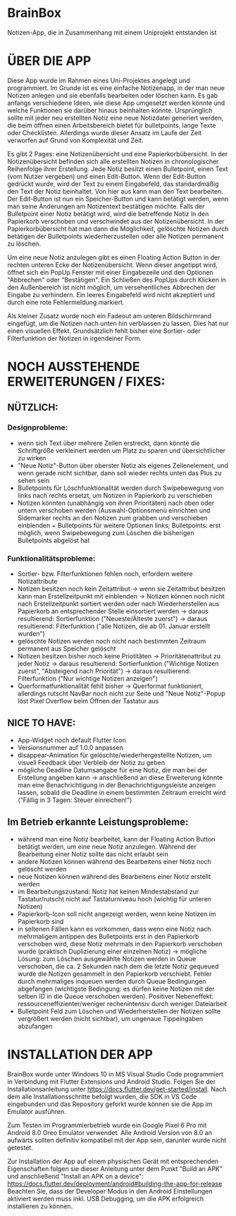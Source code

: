 # BrainBox
Notizen-App, die in Zusammenhang mit einem Uniprojekt entstanden ist

# ÜBER DIE APP

Diese App wurde im Rahmen eines Uni-Projektes angelegt und programmiert.
Im Grunde ist es eine einfache Notizenapp, in der man neue Notizen anlegen und sie ebenfalls bearbeiten oder löschen kann. Es gab anfangs verschiedene Ideen, wie diese App umgesetzt werden könnte und welche Funktionen sie darüber hinaus beinhalten könnte. Ursprünglich sollte mit jeder neu erstellten Notiz eine neue Notizdatei generiert werden, die beim öffnen einen Arbeitsbereich bietet für bulletpoints, lange Texte oder Checklisten. Allerdings wurde dieser Ansatz im Laufe der Zeit verworfen auf Grund von Komplexität und Zeit.

Es gibt 2 Pages: eine Notizenübersicht und eine Papierkorbübersicht. In der Notizenübersicht befinden sich alle erstellten Notizen in chronologischer Reihenfolge ihrer Erstellung. Jede Notiz besitzt einen Bulletpoint,  einen Text (vom Nutzer vergeben) und einen Edit-Button. Wenn der Edit-Button gedrückt wurde, wird der Text zu einem Eingabefeld, das standardmäßig den Text der Notiz beinhaltet. Von hier aus kann man den Text bearbeiten. Der Edit-Button ist nun ein Speicher-Button und kann betätigt werden, wenn man seine Änderungen am Notizentext bestätigen möchte. Falls der Bulletpoint einer Notiz betätigt wird, wird die betreffende Notiz in den Papierkorb verschoben und verschwindet aus der Notizenübersicht. In der Papierkorbübersicht hat man dann die Möglichkeit, gelöschte Notizen durch betätigen der Bulletpoints wiederherzustellen oder alle Notizen permanent zu löschen.

Um eine neue Notiz anzulegen gibt es einen Floating Action Button in der rechten unteren Ecke der Notizenübersicht. Wenn dieser angetippt wird, öffnet sich ein PopUp Fenster mit einer Eingabezeile und den Optionen "Abbrechen" oder "Bestätigen". Ein Schließen des PopUps durch Klicken in den Außenbereich ist nicht möglich, um versehentliches Abbrechen der Eingabe zu verhindern. Ein leeres Eingabefeld wird nicht akzeptiert und durch eine rote Fehlermeldung markiert.

Als kleiner Zusatz wurde noch ein Fadeout am unteren Bildschirmrand eingefügt, um die Notizen nach unten hin verblassen zu lassen. Dies hat nur einen visuellen Effekt. Grundsätzlich fehlt bisher eine Sortier- oder Filterfunktion der Notizen in irgendeiner Form.

# NOCH AUSSTEHENDE ERWEITERUNGEN / FIXES:
## NÜTZLICH:

### Designprobleme:
- wenn sich Text über mehrere Zeilen erstreckt, dann könnte die Schriftgröße verkleinert werden um Platz zu sparen und übersichtlicher zu wirken
- "Neue Notiz"-Button über oberster Notiz als eigenes Zeilenelement, und wenn gerade nicht sichtbar, dann soll wieder rechts unten das Plus zu sehen sein
- Bulletpoints für Löschfunktionalität werden durch Swipebewegung von links nach rechts ersetzt, um Notizen in Papierkorb zu verschieben
- Notizen könnten (unabhängig von ihren Prioritäten) nach oben oder untern verschoben werden (Auswahl-Optionsmenü einrichten und Sidemarker rechts an den Notizen zum grabben und verschieben einblenden + Bulletpoints für weitere Optionen links; Bulletpoints: erst möglich, wenn Swipebewegung zum Löschen die bisherigen Bulletpoints abgelöst hat

### Funktionalitätsprobleme:
- Sortier- bzw. Filterfunktionen fehlen noch, erfordern weitere Notizattribute
- Notizen besitzen noch kein Zeitattribut
    -> wenn sie Zeitattribut besitzen kann man Erstellzeitpunkt mit einblenden
    -> Notizen können noch nicht nach Erstellzeitpunkt sortiert werden oder 
    nach Wiederherstellen aus Papierkorb an entsprechender Stelle einsortiert werden
    -> daraus resultierend: Sortierfunktion ("Neueste/Älteste zuerst")
    -> daraus resultierend: Filterfunktion ("alle Notizen, die ab 01. Januar erstellt wurden")
- gelöschte Notizen werden noch nicht nach bestimmten Zeitraum permanent aus Speicher gelöscht
- Notizen besitzen bisher noch keine Priotitäten
    -> Prioritätenattribut zu jeder Notiz
    -> daraus resultierend: Sortierfunktion ("Wichtige Notizen zuerst", "Absteigend nach Priorität")
    -> daraus resultierend: Filterfunktion ("Nur wichtige Notizen anzeigen")
- Querformatfunktionalität fehlt bisher -> Querformat funktioniert, allerdings rutscht NavBar noch nicht zur Seite und "Neue Notiz"-Popup löst Pixel Overflow beim Öffnen der Tastatur aus

## NICE TO HAVE:
- App-Widget noch default Flutter Icon
- Versionsnummer auf 1.0.0 anpassen
- disappear-Animation für gelöschte/wiederhergestellte Notizen, um visuell Feedback über Verbleib der Notiz zu geben
- mögliche Deadline Datumsangabe für eine Notiz, die man bei der Erstellung angeben kann
-> anschließend an diese Erweiterung könnte man eine Benachrichtigung in der Benachrichtigungsleiste anzeigen lassen, sobald die Deadline in einem bestimmten Zeitraum erreicht wird ("Fällig in 3 Tagen: Steuer einreichen!")

## Im Betrieb erkannte Leistungsprobleme:
- während man eine Notiz bearbeitet, kann der Floating Action Button betätigt werden, um eine neue Notiz anzulegen. Während der Bearbeitung einer Notiz sollte das nicht erlaubt sein
- andere Notizen können während des Bearbeitens einer Notiz noch gelöscht werden
- neue Notizen können während des Bearbeitens einer Notiz erstellt werden
- im Bearbeitungszustand: Notiz hat keinen Mindestabstand zur Tastatur/rutscht nicht auf Tastaturniveau hoch (wichtig für unteren Notizen)
- Papierkorb-Icon soll nicht angezeigt werden, wenn keine Notizen im Papierkorb sind 
- in seltenen Fällen kann es vorkommen, dass wenn eine Notiz nach mehrmaligem antippen des Bulletpoints erst in den Papierkorb verschoben wird, diese Notiz mehrmals in den Papierkorb verschoben wurde (praktisch Duplizierung einer einzelnen Notiz)
    -> mögliche Lösung: zum Löschen ausgewählte Notizen werden in Queue verschoben, die ca. 2 Sekunden nach dem die letzte Notiz gequeued wurde die Notizen gesammelt in den Papierkorb verschiebt. Fehler durch mehrmaliges inqueuen werden durch Queue Bedingungen abgefangen (wichtigste Bedingung: es dürfen keine Notizen mit der selben ID in die Queue verschoben werden). Positiver Nebeneffekt: ressourceneffizienter/weniger rechenintensiv durch weniger Dateiarbeit
- Bulletpoint Feld zum Löschen und Wiederherstellen der Notizen sollte vergrößert werden (nicht sichtbar), um ungenaue Tippeingaben abzufangen

# INSTALLATION DER APP
BrainBox wurde unter Windows 10 in MS Visual Studio Code programmiert in Verbindung mit Flutter Extensions und Android Studio. Folgen Sie der Installationsanleitung unter https://docs.flutter.dev/get-started/install. Nach dem alle Installationsschritte befolgt wurden, die SDK in VS Code eingebunden und das Repository geforkt wurde können sie die App im Emulator ausführen.

Zum Testen im Programmierbetrieb wurde ein Google Pixel 6 Pro mit Android 8.0 Oreo Emulator verwendet. Alle Android Version von 8.0 an aufwärts sollten definitiv kompatibel mit der App sein, darunter wurde nicht getestet.

Zur Installation der App auf einem physischen Gerät mit entsprechenden Eigenschaften folgen sie dieser Anleitung unter dem Punkt "Build an APK" und anschließend "Install an APK on a device":
https://docs.flutter.dev/deployment/android#building-the-app-for-release
Beachten Sie, dass der Developer Modus in den Android Einstellungen aktiviert werden muss inkl. USB Debugging, um die APK erfolgreich installieren zu können.
